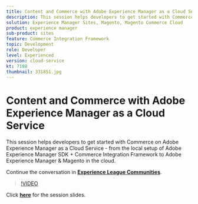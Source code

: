 ```yaml
---
title: Content and Commerce with Adobe Experience Manager as a Cloud Service
description: This session helps developers to get started with Commerce on Adobe Experience Manager as a Cloud Service - from the local setup of Adobe Experience Manager SDK + Commerce Integration Framework to Adobe Experience Manager & Magento in the cloud. This session was delivered as part of Adobe Developers Live Content event.
solution: Experience Manager Sites, Magento, Magento Commerce Cloud
product: experience manager
sub-product: sites
feature: Commerce Integration Framework
topic: Development
role: Developer
level: Experienced
version: cloud-service
kt: 7188
thumbnail: 331851.jpg
---
```


# Content and Commerce with Adobe Experience Manager as a Cloud Service 

This session helps developers to get started with Commerce on Adobe Experience Manager as a Cloud Service - from the local setup of Adobe Experience Manager SDK + Commerce Integration Framework to Adobe Experience Manager & Magento in the cloud.

Continue the conversation in **[Experience League Communities](http://adobe.ly/36Yd3v6)**.

>[!VIDEO](https://video.tv.adobe.com/v/331851/?quality=12&learn=on&hidetitle=true)

Click **[here](/help/events/assets/content-commerce.pdf)** for the session slides.
